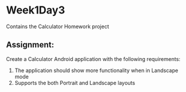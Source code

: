# Week1Day3
Contains the Calculator Homework project

## Assignment:
Create a Calculator Android application with the following requirements:

1. The application should show more functionality when in Landscape mode
2. Supports the both Portrait and Landscape layouts
